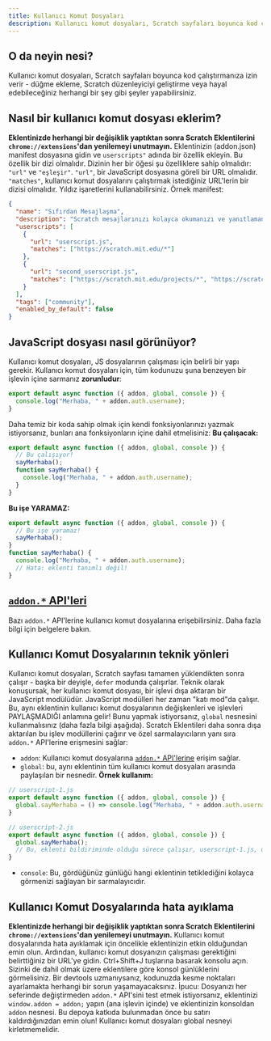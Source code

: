 ```yaml
---
title: Kullanıcı Komut Dosyaları
description: Kullanıcı komut dosyaları, Scratch sayfaları boyunca kod çalıştırmanıza izin verir - düğme ekleme, Scratch düzenleyiciyi geliştirme veya hayal edebileceğiniz herhangi bir şey gibi şeyler yapabilirsiniz.
---
```

## O da neyin nesi?
Kullanıcı komut dosyaları, Scratch sayfaları boyunca kod çalıştırmanıza izin verir - düğme ekleme, Scratch düzenleyiciyi geliştirme veya hayal edebileceğiniz herhangi bir şey gibi şeyler yapabilirsiniz.

## Nasıl bir kullanıcı komut dosyası eklerim?
**Eklentinizde herhangi bir değişiklik yaptıktan sonra Scratch Eklentilerini `chrome://extensions`'dan yenilemeyi unutmayın.**
Eklentinizin (addon.json) manifest dosyasına gidin ve `userscripts"` adında bir özellik ekleyin.
Bu özellik bir dizi olmalıdır.
Dizinin her bir öğesi şu özelliklere sahip olmalıdır: `"url"` ve `"eşleşir"`.
`"url"`, bir JavaScript dosyasına göreli bir URL olmalıdır.
`"matches"`, kullanıcı komut dosyalarını çalıştırmak istediğiniz URL'lerin bir dizisi olmalıdır. Yıldız işaretlerini kullanabilirsiniz.
Örnek manifest:
```json
{
  "name": "Sıfırdan Mesajlaşma",
  "description": "Scratch mesajlarınızı kolayca okumanızı ve yanıtlamanızı sağlar.",
  "userscripts": [
    {
      "url": "userscript.js",
      "matches": ["https://scratch.mit.edu/*"]
    },
    {
      "url": "second_userscript.js",
      "matches": ["https://scratch.mit.edu/projects/*", "https://scratch.mit.edu/users/*"]
    }
  ],
  "tags": ["community"],
  "enabled_by_default": false
}
```

## JavaScript dosyası nasıl görünüyor?
Kullanıcı komut dosyaları, JS dosyalarının çalışması için belirli bir yapı gerekir.
Kullanıcı komut dosyaları için, tüm kodunuzu şuna benzeyen bir işlevin içine sarmanız **zorunludur**:
```js
export default async function ({ addon, global, console }) {
  console.log("Merhaba, " + addon.auth.username);
}
```
Daha temiz bir koda sahip olmak için kendi fonksiyonlarınızı yazmak istiyorsanız, bunları ana fonksiyonların içine dahil etmelisiniz:
**Bu çalışacak:**
```js
export default async function ({ addon, global, console }) {
  // Bu çalışıyor!
  sayMerhaba();
  function sayMerhaba() {
    console.log("Merhaba, " + addon.auth.username);
  }
}
```
**Bu işe YARAMAZ:**
```js
export default async function ({ addon, global, console }) {
  // Bu işe yaramaz!
  sayMerhaba();
}
function sayMerhaba() {
  console.log("Merhaba, " + addon.auth.username);
  // Hata: eklenti tanımlı değil!
}
```

## [`addon.*` API'leri](/docs/developing/addon-apis-reference)
Bazı `addon.*` API'lerine kullanıcı komut dosyalarına erişebilirsiniz. Daha fazla bilgi için belgelere bakın.

## Kullanıcı Komut Dosyalarının teknik yönleri
Kullanıcı komut dosyaları, Scratch sayfası tamamen yüklendikten sonra çalışır - başka bir deyişle, `defer` modunda çalışırlar.
Teknik olarak konuşursak, her kullanıcı komut dosyası, bir işlevi dışa aktaran bir JavaScript modülüdür. JavaScript modülleri her zaman "katı mod"da çalışır.
Bu, aynı eklentinin kullanıcı komut dosyalarının değişkenleri ve işlevleri PAYLAŞMADIĞI anlamına gelir! Bunu yapmak istiyorsanız, `global` nesnesini kullanmalısınız (daha fazla bilgi aşağıda).
Scratch Eklentileri daha sonra dışa aktarılan bu işlev modüllerini çağırır ve özel sarmalayıcıların yanı sıra `addon.*` API'lerine erişmesini sağlar:
- `addon`: Kullanıcı komut dosyalarına [`addon.*` API'lerine](/docs/developing/addon-apis-reference) erişim sağlar.
- `global`: bu, aynı eklentinin tüm kullanıcı komut dosyaları arasında paylaşılan bir nesnedir. **Örnek kullanım:**
```js
// userscript-1.js
export default async function ({ addon, global, console }) {
  global.sayMerhaba = () => console.log("Merhaba, " + addon.auth.username);
}

// userscript-2.js
export default async function ({ addon, global, console }) {
  global.sayMerhaba();
  // Bu, eklenti bildiriminde olduğu sürece çalışır, userscript-1.js, userscripts dizisindeki userscript-2.js'den öncedir.
}
```
- `console`: Bu, gördüğünüz günlüğü hangi eklentinin tetiklediğini kolayca görmenizi sağlayan bir sarmalayıcıdır.

## Kullanıcı Komut Dosyalarında hata ayıklama
**Eklentinizde herhangi bir değişiklik yaptıktan sonra Scratch Eklentilerini `chrome://extensions`'dan yenilemeyi unutmayın.**
Kullanıcı komut dosyalarında hata ayıklamak için öncelikle eklentinizin etkin olduğundan emin olun.
Ardından, kullanıcı komut dosyanızın çalışması gerektiğini belirttiğiniz bir URL'ye gidin.
Ctrl+Shift+J tuşlarına basarak konsolu açın.
Sizinki de dahil olmak üzere eklentilere göre konsol günlüklerini görmelisiniz. Bir devtools uzmanıysanız, kodunuzda kesme noktaları ayarlamakta herhangi bir sorun yaşamayacaksınız.
İpucu: Dosyanızı her seferinde değiştirmeden `addon.*` API'sini test etmek istiyorsanız, eklentinizi `window.addon = addon;` yapın (ana işlevin içinde) ve eklentinizin konsoldan `addon` nesnesi. Bu depoya katkıda bulunmadan önce bu satırı kaldırdığınızdan emin olun! Kullanıcı komut dosyaları global nesneyi kirletmemelidir.